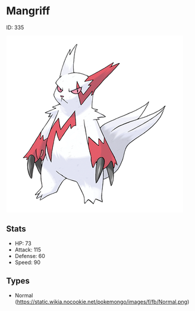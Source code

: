 # Mangriff


ID: 335

![](https://raw.githubusercontent.com/PokeAPI/sprites/master/sprites/pokemon/other/official-artwork/335.png "Mangriff")

## Stats


 - HP: 73
 - Attack: 115
 - Defense: 60
 - Speed: 90

## Types


 - Normal (https://static.wikia.nocookie.net/pokemongo/images/f/fb/Normal.png)
